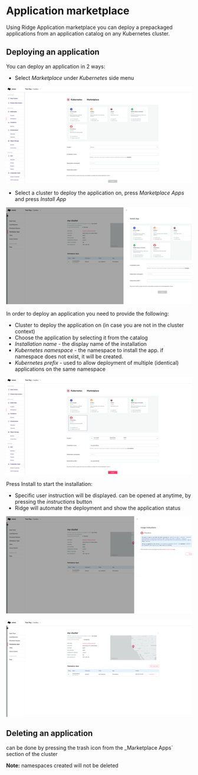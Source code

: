 # Application marketplace
Using Ridge Application marketplace you can deploy a prepackaged applications from an application catalog on any Kubernetes cluster.


## Deploying an application
You can deploy an application in 2 ways:
 - Select _Marketplace_ under _Kubernetes_ side menu

![deploy-app-1](marketplace-1.png)

 - Select a cluster to deploy the application on, press _Marketplace Apps_ and press _Install App_

![deploy-app-1](marketplace-5.png)

In order to deploy an application you need to provide the following:
 - Cluster to deploy the application on (in case you are not in the cluster context)
 - Choose the application by selecting it from the catalog
 - _Installation name_ - the display name of the installation
 - _Kubernetes namespace_ - the namespace to install the app. if namespace does not exist, it will be created.
 - _Kubernetes prefix_ - used to allow deployment of multiple (identical) applications on the same namespace

![deploy-app-1](marketplace-2.png)

Press Install to start the installation:
 - Specific user instruction will be displayed. can be opened at anytime, by pressing the _instructions_ button
 - Ridge will automate the deployment and show the application status

![deploy-app-1](marketplace-3.png)

![deploy-app-1](marketplace-4.png)

## Deleting an application

can be done by pressing the trash icon from the _Marketplace Apps` section of the cluster

__Note:__ namespaces created will not be deleted
